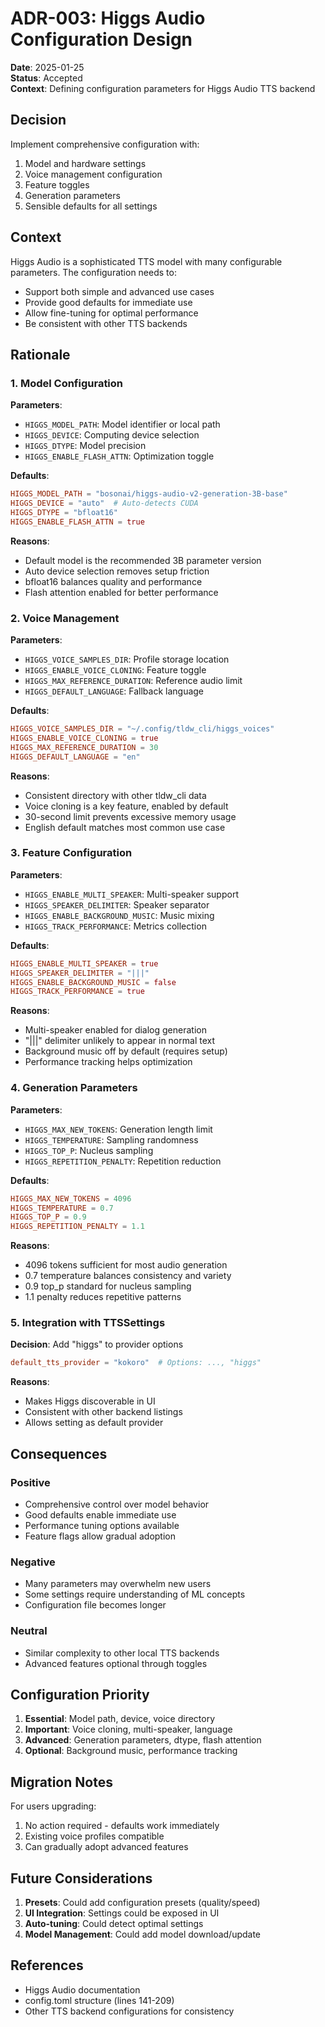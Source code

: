 # ADR-003: Higgs Audio Configuration Design

**Date**: 2025-01-25  
**Status**: Accepted  
**Context**: Defining configuration parameters for Higgs Audio TTS backend

## Decision

Implement comprehensive configuration with:
1. Model and hardware settings
2. Voice management configuration
3. Feature toggles
4. Generation parameters
5. Sensible defaults for all settings

## Context

Higgs Audio is a sophisticated TTS model with many configurable parameters. The configuration needs to:
- Support both simple and advanced use cases
- Provide good defaults for immediate use
- Allow fine-tuning for optimal performance
- Be consistent with other TTS backends

## Rationale

### 1. Model Configuration

**Parameters**:
- `HIGGS_MODEL_PATH`: Model identifier or local path
- `HIGGS_DEVICE`: Computing device selection
- `HIGGS_DTYPE`: Model precision
- `HIGGS_ENABLE_FLASH_ATTN`: Optimization toggle

**Defaults**:
```toml
HIGGS_MODEL_PATH = "bosonai/higgs-audio-v2-generation-3B-base"
HIGGS_DEVICE = "auto"  # Auto-detects CUDA
HIGGS_DTYPE = "bfloat16"
HIGGS_ENABLE_FLASH_ATTN = true
```

**Reasons**:
- Default model is the recommended 3B parameter version
- Auto device selection removes setup friction
- bfloat16 balances quality and performance
- Flash attention enabled for better performance

### 2. Voice Management

**Parameters**:
- `HIGGS_VOICE_SAMPLES_DIR`: Profile storage location
- `HIGGS_ENABLE_VOICE_CLONING`: Feature toggle
- `HIGGS_MAX_REFERENCE_DURATION`: Reference audio limit
- `HIGGS_DEFAULT_LANGUAGE`: Fallback language

**Defaults**:
```toml
HIGGS_VOICE_SAMPLES_DIR = "~/.config/tldw_cli/higgs_voices"
HIGGS_ENABLE_VOICE_CLONING = true
HIGGS_MAX_REFERENCE_DURATION = 30
HIGGS_DEFAULT_LANGUAGE = "en"
```

**Reasons**:
- Consistent directory with other tldw_cli data
- Voice cloning is a key feature, enabled by default
- 30-second limit prevents excessive memory usage
- English default matches most common use case

### 3. Feature Configuration

**Parameters**:
- `HIGGS_ENABLE_MULTI_SPEAKER`: Multi-speaker support
- `HIGGS_SPEAKER_DELIMITER`: Speaker separator
- `HIGGS_ENABLE_BACKGROUND_MUSIC`: Music mixing
- `HIGGS_TRACK_PERFORMANCE`: Metrics collection

**Defaults**:
```toml
HIGGS_ENABLE_MULTI_SPEAKER = true
HIGGS_SPEAKER_DELIMITER = "|||"
HIGGS_ENABLE_BACKGROUND_MUSIC = false
HIGGS_TRACK_PERFORMANCE = true
```

**Reasons**:
- Multi-speaker enabled for dialog generation
- "|||" delimiter unlikely to appear in normal text
- Background music off by default (requires setup)
- Performance tracking helps optimization

### 4. Generation Parameters

**Parameters**:
- `HIGGS_MAX_NEW_TOKENS`: Generation length limit
- `HIGGS_TEMPERATURE`: Sampling randomness
- `HIGGS_TOP_P`: Nucleus sampling
- `HIGGS_REPETITION_PENALTY`: Repetition reduction

**Defaults**:
```toml
HIGGS_MAX_NEW_TOKENS = 4096
HIGGS_TEMPERATURE = 0.7
HIGGS_TOP_P = 0.9
HIGGS_REPETITION_PENALTY = 1.1
```

**Reasons**:
- 4096 tokens sufficient for most audio generation
- 0.7 temperature balances consistency and variety
- 0.9 top_p standard for nucleus sampling
- 1.1 penalty reduces repetitive patterns

### 5. Integration with TTSSettings

**Decision**: Add "higgs" to provider options

```toml
default_tts_provider = "kokoro"  # Options: ..., "higgs"
```

**Reasons**:
- Makes Higgs discoverable in UI
- Consistent with other backend listings
- Allows setting as default provider

## Consequences

### Positive
- Comprehensive control over model behavior
- Good defaults enable immediate use
- Performance tuning options available
- Feature flags allow gradual adoption

### Negative
- Many parameters may overwhelm new users
- Some settings require understanding of ML concepts
- Configuration file becomes longer

### Neutral
- Similar complexity to other local TTS backends
- Advanced features optional through toggles

## Configuration Priority

1. **Essential**: Model path, device, voice directory
2. **Important**: Voice cloning, multi-speaker, language
3. **Advanced**: Generation parameters, dtype, flash attention
4. **Optional**: Background music, performance tracking

## Migration Notes

For users upgrading:
1. No action required - defaults work immediately
2. Existing voice profiles compatible
3. Can gradually adopt advanced features

## Future Considerations

1. **Presets**: Could add configuration presets (quality/speed)
2. **UI Integration**: Settings could be exposed in UI
3. **Auto-tuning**: Could detect optimal settings
4. **Model Management**: Could add model download/update

## References

- Higgs Audio documentation
- config.toml structure (lines 141-209)
- Other TTS backend configurations for consistency